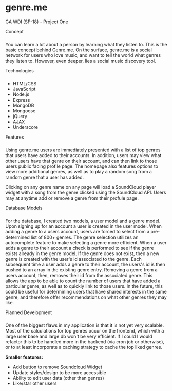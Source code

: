 # genre.me
GA WDI (SF-18) - Project One

Concept
###
You can learn a lot about a person by learning what they listen to. This is the basic concept behind Genre.me. On the surface, genre.me is a social network for users who love music, and want to tell the world what genres they listen to. However, even deeper, lies a social music discovery tool.

Technologies
###

- HTML/CSS
- JavaScript
- Node.js
- Express
- MongoDB
- Mongoose
- jQuery
- AJAX
- Underscore

Features
###
Using genre.me users are immediately presented with a list of top genres that users have added to their accounts. In addition, users may view what other users have that genre on their account, and can then link to those users public facing profile page. The homepage also features options to view more additional genres, as well as to play a random song from a random genre that a user has added.

Clicking on any genre name on any page will load a SoundCloud player widget with a song from the genre clicked using the SoundCloud API. Users may at anytime add or remove a genre from their profule page.

Database Models
###
For the database, I created two models, a user model and a genre model. Upon signing up for an account a user is created in the user model. When adding a genre to a users account, users are forced to select from a pre-determined list of 800+ genres. The genre selection utilizes an autocomplete feature to make selecting a genre more efficient. When a user adds a genre to their account a check is performed to see if the genre exists already in the genre model. If the genre does not exist, then a new genre is created with the user's id associated to the genre. Each subsequent time a user adds a genre to their account, the users's id is then pushed to an array in the existing genre entry. Removing a genre from a users account, then, removes their id from the associated genre.
This allows the app to be able to count the number of users that have added a particular genre, as well as to quickly link to those users. 
In the future, this could be useful for determining users that have shared interests in the same genre, and therefore offer recommendations on what other genres they may like.

Planned Development
###
One of the biggest flaws in my application is that it is not yet very scalable. Most of the calculations for top genres occur on the frontend, which with a large user base and large db won't be very efficient. If I could I would refactor this to be handled more in the backend (via cron job or otherwise), or to at least incorporate a caching strategy to cache the top liked genres.

**Smaller features:**

- Add button to remove Soundcloud Widget
- Update styles/design to be more accessible
- Ability to edit user data (other than genres)
- Like/star other users



